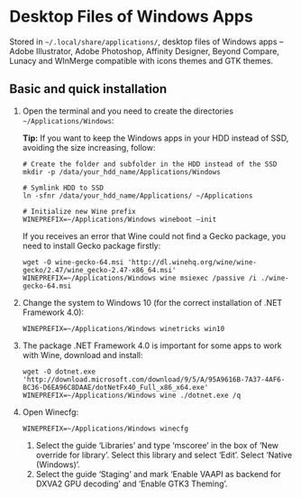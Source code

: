 # Desktop Files of Windows Apps

Stored in `~/.local/share/applications/`, desktop files of Windows apps – Adobe Illustrator, Adobe Photoshop, Affinity Designer, Beyond Compare, Lunacy and WInMerge compatible with icons themes and GTK themes.

## Basic and quick installation

<ol>

<li>Open the terminal and you need to create the directories <code>~/Applications/Windows</code>:
  
  **Tip:** If you want to keep the Windows apps in your HDD instead of SSD, avoiding the size increasing, follow:

   ```
   # Create the folder and subfolder in the HDD instead of the SSD
   mkdir -p /data/your_hdd_name/Applications/Windows

   # Symlink HDD to SSD
   ln -sfnr /data/your_hdd_name/Applications/ ~/Applications

   # Initialize new Wine prefix
   WINEPREFIX=~/Applications/Windows wineboot –init
   ```

   If you receives an error that Wine could not find a Gecko package, you need to install Gecko package firstly:

   ```
   wget -O wine-gecko-64.msi 'http://dl.winehq.org/wine/wine-gecko/2.47/wine_gecko-2.47-x86_64.msi'
   WINEPREFIX=~/Applications/Windows wine msiexec /passive /i ./wine-gecko-64.msi
   ```
</li>

<li> Change the system to Windows 10 (for the correct installation of .NET Framework 4.0):

  ```
  WINEPREFIX=~/Applications/Windows winetricks win10
  ```
</li>

<li> The package .NET Framework 4.0 is important for some apps to work with Wine, download and install:

   ```
   wget -O dotnet.exe 'http://download.microsoft.com/download/9/5/A/95A9616B-7A37-4AF6-BC36-D6EA96C8DAAE/dotNetFx40_Full_x86_x64.exe'
   WINEPREFIX=~/Applications/Windows wine ./dotnet.exe /q
   ```
</li>

<li>Open Winecfg:

   ```
   WINEPREFIX=~/Applications/Windows winecfg
   ```
  
  <ol>
      <li>Select the guide ‘Libraries’ and type ‘mscoree’ in the box of ‘New override for library’. Select this library and select ‘Edit’. Select ‘Native (Windows)’.</li>
      <li>Select the guide ‘Staging’ and mark ‘Enable VAAPI as backend for DXVA2 GPU decoding’ and ‘Enable GTK3 Theming’.</li>
  </ol>
</li>

</ol>
